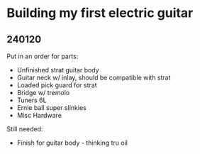 # Building my first electric guitar

## 240120
Put in an order for parts:<br>
- Unfinished strat guitar body
- Guitar neck w/ inlay, should be compatible with strat
- Loaded pick guard for strat
- Bridge w/ tremolo
- Tuners 6L
- Ernie ball super slinkies
- Misc Hardware

Still needed:
- Finish for guitar body - thinking tru oil
